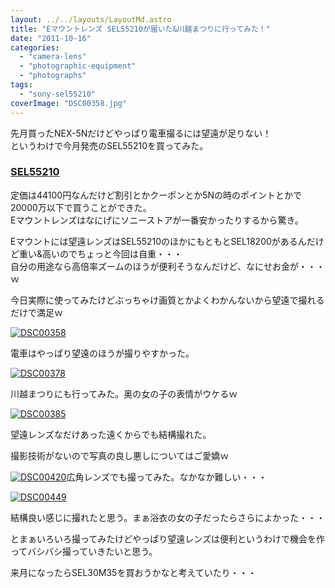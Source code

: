 ```yaml
---
layout: ../../layouts/LayoutMd.astro
title: "Eマウントレンズ SEL55210が届いた&川越まつりに行ってみた！"
date: "2011-10-16"
categories: 
  - "camera-lens"
  - "photographic-equipment"
  - "photographs"
tags: 
  - "sony-sel55210"
coverImage: "DSC00358.jpg"
---
```


先月買ったNEX-5Nだけどやっぱり電車撮るには望遠が足りない！  
というわけで今月発売のSEL55210を買ってみた。

### [SEL55210](http://www.sony.jp/ichigan/products/SEL55210/)

定価は44100円なんだけど割引とかクーポンとか5Nの時のポイントとかで20000万以下で買うことができた。  
Eマウントレンズはなにげにソニーストアが一番安かったりするから驚き。

Eマウントには望遠レンズはSEL55210のほかにもともとSEL18200があるんだけど重い&高いのでちょっと今回は自重・・・  
自分の用途なら高倍率ズームのほうが便利そうなんだけど、なにせお金が・・・ｗ

今日実際に使ってみたけどぶっちゃけ画質とかよくわかんないから望遠で撮れるだけで満足ｗ

[![](images/DSC00358.jpg "DSC00358")](//mizuka123.net/wp-content/uploads/2011/10/DSC00358.jpg)

電車はやっぱり望遠のほうが撮りやすかった。

[![](images/DSC00378.jpg "DSC00378")](//mizuka123.net/wp-content/uploads/2011/10/DSC00378.jpg)

川越まつりにも行ってみた。奥の女の子の表情がウケるｗ

[![](images/DSC00385.jpg "DSC00385")](//mizuka123.net/wp-content/uploads/2011/10/DSC00385.jpg)

望遠レンズなだけあった遠くからでも結構撮れた。

撮影技術がないので写真の良し悪しについてはご愛嬌ｗ

[![](images/DSC00420.jpg "DSC00420")](//mizuka123.net/wp-content/uploads/2011/10/DSC00420.jpg)広角レンズでも撮ってみた。なかなか難しい・・・

[![](images/DSC00449-e1318782011979.jpg "DSC00449")](//mizuka123.net/wp-content/uploads/2011/10/DSC00449.jpg)

結構良い感じに撮れたと思う。まぁ浴衣の女の子だったらさらによかった・・・

とまぁいろいろ撮ってみたけどやっぱり望遠レンズは便利というわけで機会を作ってバシバシ撮っていきたいと思う。

来月になったらSEL30M35を買おうかなと考えていたり・・・
